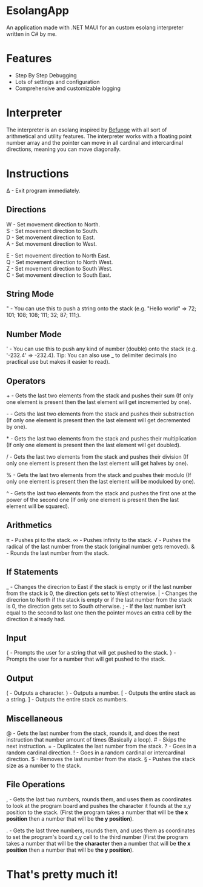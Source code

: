 # EsolangApp
An application made with .NET MAUI for an custom esolang interpreter written in C# by me.

# Features
- Step By Step Debugging
- Lots of settings and configuration
- Comprehensive and customizable logging

# Interpreter
The interpreter is an esolang inspired by [Befunge](https://en.m.wikipedia.org/wiki/Befunge) with all sort of arithmetical and utility features. The interpreter works with a floating point number array and the pointer can move in all cardinal and intercardinal directions, meaning you can move diagonally.

# Instructions
∆ - Exit program immediately.

## Directions
W - Set movement direction to North. <br/>
S - Set movement direction to South. <br/>
D - Set movement direction to East. <br/>
A - Set movement direction to West. <br/>

E - Set movement direction to North East.<br/>
Q - Set movement direction to North West.<br/>
Z - Set movement direction to South West.<br/>
C - Set movement direction to South East.<br/>

## String Mode
" - You can use this to push a string onto the stack (e.g. "Hello world" => 72; 101; 108; 108; 111; 32; 87; 111;).

## Number Mode
' - You can use this to push any kind of number (double) onto the stack (e.g. '-232.4' => -232.4).
Tip: You can also use _ to delimiter decimals (no practical use but makes it easier to read).

## Operators
\+ - Gets the last two elements from the stack and pushes their sum (If only one element is present then the last element will get incremented by one).

\- - Gets the last two elements from the stack and pushes their substraction (If only one element is present then the last element will get decremented by one).

\* - Gets the last two elements from the stack and pushes their multiplication (If only one element is present then the last element will get doubled).

/ - Gets the last two elements from the stack and pushes their division (If only one element is present then the last element will get halves by one).

% - Gets the last two elements from the stack and pushes their modulo (If only one element is present then the last element will be moduloed by one).

^ - Gets the last two elements from the stack and pushes the first one at the power of the second one (If only one element is present then the last element will be squared).

## Arithmetics
π - Pushes pi to the stack.
∞ - Pushes infinity to the stack.
√ - Pushes the radical of the last number from the stack (original number gets removed).
& - Rounds the last number from the stack.

## If Statements
_ - Changes the direcrion to East if the stack is empty or if the last number from the stack is 0, the direction gets set to West otherwise.
| - Changes the direcrion to North if the stack is empty or if the last number from the stack is 0, the direction gets set to South otherwise.
; - If the last number isn't equal to the second to last one then the pointer moves an extra cell by the direction it already had.

## Input
{ - Prompts the user for a string that will get pushed to the stack.
} - Prompts the user for a number that will get pushed to the stack.

## Output
( - Outputs a character.
) - Outputs a number.
[ - Outputs the entire stack as a string.
] - Outputs the entire stack as numbers.

## Miscellaneous
@ - Gets the last number from the stack, rounds it, and does the next instruction that number amount of times (Basically a loop).
\# - Skips the next instruction.
= - Duplicates the last number from the stack.
? - Goes in a random cardinal direction.
! - Goes in a random cardinal or intercardinal direction.
$ - Removes the last number from the stack.
§ - Pushes the stack size as a number to the stack.

## File Operations
, - Gets the last two numbers, rounds them, and uses them as coordinates to look at the program board and pushes the character it founds at the x,y position to the stack. (First the program takes a number that will be **the x position** then a number that will be **the y position**).

. - Gets the last three numbers, rounds them, and uses them as coordinates to set the program's board x,y cell to the third number (First the program takes a number that will be **the character** then a number that will be **the x position** then a number that will be **the y position**).


# That's pretty much it!
